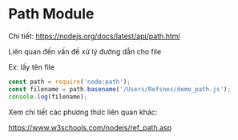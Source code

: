 # Path Module

Chi tiết: https://nodejs.org/docs/latest/api/path.html

Liên quan đến vấn đề xử lý đường dẫn cho file

Ex: lấy tên file

```js
const path = require('node:path');
const filename = path.basename('/Users/Refsnes/demo_path.js');
console.log(filename);
```

Xem chi tiết các phương thức liên quan khác:

<https://www.w3schools.com/nodejs/ref_path.asp>
